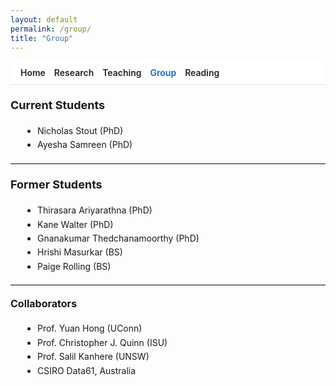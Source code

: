 ```yaml
---
layout: default
permalink: /group/
title: "Group"
---
```


<style>
/* Hide Cayman's blue header */
nav:not(.topnav){ display: none !important; }  /* hide any extra theme nav */
footer.site-footer { display: none !important; }
.page-header{display:none!important}
.page-header .project-name,.page-header .project-tagline,.page-header .btn{display:none!important}

/* Page layout */
.main-content{max-width:860px;margin:0 auto;padding:0 1rem!important;line-height:1.65}
.main-content,*{overflow-wrap:anywhere}

/* Navigation bar */
.topnav{position:sticky;top:0;z-index:20;display:flex;gap:14px;align-items:center;
  padding:.6rem 1rem;background:#fff;border-bottom:1px solid #e5e5e5}
.topnav a{text-decoration:none;font-weight:600;color:#1f2328}
.topnav a:hover{text-decoration:underline}
.topnav .active{color:#0366d6}

/* Page text */
.small-text{font-size:14px;line-height:1.6;margin-top:0}
.small-text h2{font-size:18px;margin-top:1.1em}
.small-text h3{font-size:16px;margin-top:1em}
.small-text ul{margin:.4rem 0 .8rem 1.2rem}
.small-text hr{margin:1.2em 0;border:0;border-top:1px solid #e5e5e5}

@media (max-width:640px){.small-text{font-size:15px;line-height:1.7}}
</style>

<nav class="topnav">
  <a href="/">Home</a>
  <a href="/research/">Research</a>
  <a href="/teaching/">Teaching</a>
  <a class="active" href="/group/">Group</a>
  <a href="/blog/">Reading</a>
</nav>

<div class="small-text" markdown="1">

## Current Students
- Nicholas Stout (PhD)  
- Ayesha Samreen (PhD)  

<hr>

## Former Students
- Thirasara Ariyarathna (PhD)  
- Kane Walter (PhD)  
- Gnanakumar Thedchanamoorthy (PhD)  
- Hrishi Masurkar (BS)  
- Paige Rolling (BS)

<hr>

### Collaborators
- Prof. Yuan Hong (UConn)  
- Prof. Christopher J. Quinn (ISU)  
- Prof. Salil Kanhere (UNSW)  
- CSIRO Data61, Australia

</div>
